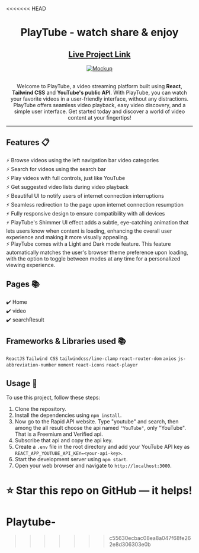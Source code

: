 <<<<<<< HEAD
<div align="center">

<h1><strong>PlayTube</strong> - watch share & enjoy</h1>

<h2>
  <a href="https://playtube-eight.vercel.app/">Live Project Link</a>
</h2>

<div align="center">
  <a href="https://playtube-eight.vercel.app/">
    <img alt="Mockup" src="https://user-images.githubusercontent.com/108585532/234017327-dfcc7374-71a3-4b5b-ae9c-299012e76792.png" />
  </a>
</div>

<br/>

<P>Welcome to PlayTube, a video streaming platform built using <strong>React</strong>, <strong>Tailwind CSS</strong> and <strong>YouTube's public API</strong>. With PlayTube, you can watch your favorite videos in a user-friendly interface, without any distractions. PlayTube offers seamless video playback, easy video discovery, and a simple user interface. Get started today and discover a world of video content at your fingertips!</p>

</div>

---

## Features 📋

⚡️ Browse videos using the left navigation bar video categories\
⚡️ Search for videos using the search bar\
⚡️ Play videos with full controls, just like YouTube\
⚡️ Get suggested video lists during video playback\
⚡️ Beautiful UI to notify users of internet connection interruptions\
⚡️ Seamless redirection to the page upon internet connection resumption\
⚡️ Fully responsive design to ensure compatibility with all devices\
⚡️ PlayTube's Shimmer UI effect adds a subtle, eye-catching animation that lets users know when content is loading, enhancing the overall user experience and making it more visually appealing.\
⚡️ PlayTube comes with a Light and Dark mode feature. This feature automatically matches the user's browser theme preference upon loading, with the option to toggle between modes at any time for a personalized viewing experience.

## Pages 📚

✔️ Home\
✔️ video\
✔️ searchResult

## Frameworks & Libraries used 📚

`ReactJS` `Tailwind CSS` `tailwindcss/line-clamp` `react-router-dom` `axios` `js-abbreviation-number` `moment` `react-icons` `react-player`

## Usage 🍕

To use this project, follow these steps:

1. Clone the repository.
2. Install the dependencies using `npm install`.
3. Now go to the Rapid API website. Type "youtube" and search, then among the all result choose the api named `"YouTube"`, only "YouTube". That is a Freemium and Verified api.
4. Subscribe that api and copy the api key.
5. Create a `.env` file in the root directory and add your YouTube API key as `REACT_APP_YOUTUBE_API_KEY=<your-api-key>`.
6. Start the development server using `npm start`.
7. Open your web browser and navigate to `http://localhost:3000`.

⭐ Star this repo on GitHub — it helps!
=======
# Playtube-
>>>>>>> c55630ecbac08ea8a047f68fe262e8d306303e0b
